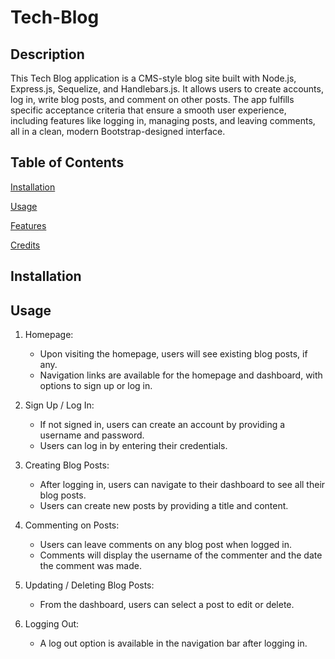# Tech-Blog

## Description
This Tech Blog application is a CMS-style blog site built with Node.js, Express.js, Sequelize, and Handlebars.js. It allows users to create accounts, log in, write blog posts, and comment on other posts. The app fulfills specific acceptance criteria that ensure a smooth user experience, including features like logging in, managing posts, and leaving comments, all in a clean, modern Bootstrap-designed interface.


## Table of Contents
[Installation](#installation)

[Usage](#usage)

[Features](#features)

[Credits](#credits)


## Installation


## Usage
1. Homepage:

    - Upon visiting the homepage, users will see existing blog posts, if any.
    - Navigation links are available for the homepage and dashboard, with options to sign up or log in.

2. Sign Up / Log In:


    - If not signed in, users can create an account by providing a username and password.
    - Users can log in by entering their credentials.

3. Creating Blog Posts:

    - After logging in, users can navigate to their dashboard to see all their blog posts.
    - Users can create new posts by providing a title and content.

4. Commenting on Posts:

    - Users can leave comments on any blog post when logged in.
    - Comments will display the username of the commenter and the date the comment was made.

5. Updating / Deleting Blog Posts:

    - From the dashboard, users can select a post to edit or delete.

6. Logging Out:

    - A log out option is available in the navigation bar after logging in.
